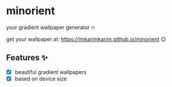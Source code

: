 # minorient

your gradient wallpaper generator 🔥

get your wallpaper at: <https://imkarimkarim.github.io/minorient> 😉

## Features ✨

- [x] beautiful gradient wallpapers
- [x] based on device size
